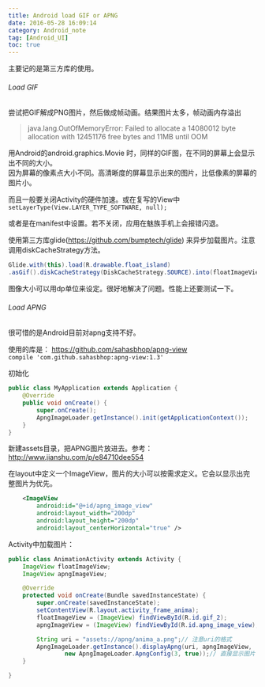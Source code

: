 ```yaml
---
title: Android load GIF or APNG
date: 2016-05-28 16:09:14
category: Android_note
tag: [Android_UI]
toc: true
---
```


主要记的是第三方库的使用。

###### Load GIF
尝试把GIF解成PNG图片，然后做成帧动画。结果图片太多，帧动画内存溢出
>java.lang.OutOfMemoryError: Failed to allocate a 14080012 byte allocation with 12451176 free bytes and 11MB until OOM

用Android的android.graphics.Movie 时，同样的GIF图，在不同的屏幕上会显示出不同的大小。  
因为屏幕的像素点大小不同。高清晰度的屏幕显示出来的图片，比低像素的屏幕的图片小。

而且一般要关闭Activity的硬件加速。或在复写的View中`setLayerType(View.LAYER_TYPE_SOFTWARE, null);`

或者是在manifest中设置。若不关闭，应用在魅族手机上会报错闪退。

使用第三方库glide(https://github.com/bumptech/glide) 来异步加载图片。注意调用diskCacheStrategy方法。
```java
Glide.with(this).load(R.drawable.float_island)
.asGif().diskCacheStrategy(DiskCacheStrategy.SOURCE).into(floatImageView);
```
图像大小可以用dp单位来设定。很好地解决了问题。性能上还要测试一下。

###### Load APNG
很可惜的是Android目前对apng支持不好。

使用的库是： https://github.com/sahasbhop/apng-view  
`compile 'com.github.sahasbhop:apng-view:1.3'`

初始化
```java
public class MyApplication extends Application {
    @Override
    public void onCreate() {
        super.onCreate();
        ApngImageLoader.getInstance().init(getApplicationContext());
    }
}
```
新建assets目录，把APNG图片放进去。参考： http://www.jianshu.com/p/e84710dee554

在layout中定义一个ImageView，图片的大小可以按需求定义。它会以显示出完整图片为优先。
```xml
    <ImageView
        android:id="@+id/apng_image_view"
        android:layout_width="200dp"
        android:layout_height="200dp"
        android:layout_centerHorizontal="true" />
```
Activity中加载图片：
```java
public class AnimationActivity extends Activity {
    ImageView floatImageView;
    ImageView apngImageView;

    @Override
    protected void onCreate(Bundle savedInstanceState) {
        super.onCreate(savedInstanceState);
        setContentView(R.layout.activity_frame_anima);
        floatImageView = (ImageView) findViewById(R.id.gif_2);
        apngImageView = (ImageView) findViewById(R.id.apng_image_view);

        String uri = "assets://apng/anima_a.png";// 注意uri的格式
        ApngImageLoader.getInstance().displayApng(uri, apngImageView,
                new ApngImageLoader.ApngConfig(3, true));// 直接显示图片
    }

}
```

